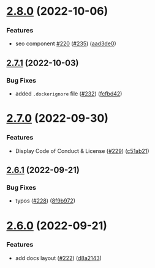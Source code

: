 # [2.8.0](https://github.com/EddieHubCommunity/good-first-issue-finder/compare/v2.7.1...v2.8.0) (2022-10-06)


### Features

* seo component [#220](https://github.com/EddieHubCommunity/good-first-issue-finder/issues/220) ([#235](https://github.com/EddieHubCommunity/good-first-issue-finder/issues/235)) ([aad3de0](https://github.com/EddieHubCommunity/good-first-issue-finder/commit/aad3de0ec65ba9ef8b906822da2da209c6ed9bc7))



## [2.7.1](https://github.com/EddieHubCommunity/good-first-issue-finder/compare/v2.7.0...v2.7.1) (2022-10-03)


### Bug Fixes

* added `.dockerignore` file ([#232](https://github.com/EddieHubCommunity/good-first-issue-finder/issues/232)) ([fcfbd42](https://github.com/EddieHubCommunity/good-first-issue-finder/commit/fcfbd420a1cc71b8ac2252f046405632f94928b9))



# [2.7.0](https://github.com/EddieHubCommunity/good-first-issue-finder/compare/v2.6.1...v2.7.0) (2022-09-30)


### Features

* Display Code of Conduct & License ([#229](https://github.com/EddieHubCommunity/good-first-issue-finder/issues/229)) ([c51ab21](https://github.com/EddieHubCommunity/good-first-issue-finder/commit/c51ab218833738b445b8f0a93c0458c0d704a8d9))



## [2.6.1](https://github.com/EddieHubCommunity/good-first-issue-finder/compare/v2.6.0...v2.6.1) (2022-09-21)


### Bug Fixes

* typos ([#228](https://github.com/EddieHubCommunity/good-first-issue-finder/issues/228)) ([8f9b972](https://github.com/EddieHubCommunity/good-first-issue-finder/commit/8f9b972cc562079737583721e00072f18642a468))



# [2.6.0](https://github.com/EddieHubCommunity/good-first-issue-finder/compare/v2.5.0...v2.6.0) (2022-09-21)


### Features

* add docs layout ([#222](https://github.com/EddieHubCommunity/good-first-issue-finder/issues/222)) ([d8a2143](https://github.com/EddieHubCommunity/good-first-issue-finder/commit/d8a214385141f219c218eaa24b4479485d3c6833))



